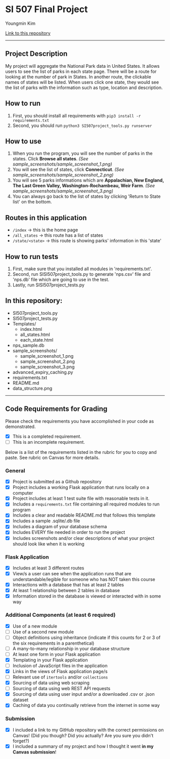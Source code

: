 # SI 507 Final Project

Youngmin Kim

[Link to this repository](https://github.com/graphicsmini/507_project_final)

---

## Project Description

My project will aggregate the National Park data in United States. It allows users to see the list of parks in each state page. There will be a route for looking at the number of park in States. In another route, the clickable names of states will be listed. When users click one state, they would see the list of parks with the information such as type, location and description.

## How to run

1. First, you should install all requirements with `pip3 install -r requirements.txt`
2. Second, you should run `python3 SI507project_tools.py runserver`


## How to use

1. When you run the program, you will see the number of parks in the states. Click **Browse all states**. *(See sample_screenshots/sample_screenshot_1.png)*
2. You will see the list of states, click **Connecticut**. *(See sample_screenshots/sample_screenshot_2.png)*
3. You will see 5 parks informations which are **Appalachian, New England, The Last Green Valley, Washington-Rochambeau, Weir Farm**. *(See sample_screenshots/sample_screenshot_3.png)*
4. You can always go back to the list of states by clicking 'Return to State list' on the bottom.


## Routes in this application
- `/index` -> this is the home page
- `/all_states` -> this route has a list of states
- `/state/<state>` -> this route is showing parks' information in this 'state'


## How to run tests
1. First, make sure that you installed all modules in 'requirements.txt'.
2. Second, run SISI507project_tools.py to generate 'nps.csv' file and 'nps.db' file which are going to use in the test. 
3. Lastly, run SISI507project_tests.py 


## In this repository:
- SI507project_tools.py
- SI507project_tests.py
- Templates/
  - index.html
  - all_states.html
  - each_state.html
- nps_sample.db
- sample_screenshots/
  - sample_screenshot_1.png
  - sample_screenshot_2.png
  - sample_screenshot_3.png
- advanced_expiry_caching.py
- requirements.txt
- README.md
- data_structure.png


---
## Code Requirements for Grading
Please check the requirements you have accomplished in your code as demonstrated.
- [x] This is a completed requirement.
- [ ] This is an incomplete requirement.

Below is a list of the requirements listed in the rubric for you to copy and paste.  See rubric on Canvas for more details.

### General
- [x] Project is submitted as a Github repository
- [x] Project includes a working Flask application that runs locally on a computer
- [x] Project includes at least 1 test suite file with reasonable tests in it.
- [x] Includes a `requirements.txt` file containing all required modules to run program
- [x] Includes a clear and readable README.md that follows this template
- [x] Includes a sample .sqlite/.db file
- [x] Includes a diagram of your database schema
- [x] Includes EVERY file needed in order to run the project
- [x] Includes screenshots and/or clear descriptions of what your project should look like when it is working

### Flask Application
- [x] Includes at least 3 different routes
- [x] View/s a user can see when the application runs that are understandable/legible for someone who has NOT taken this course
- [x] Interactions with a database that has at least 2 tables
- [x] At least 1 relationship between 2 tables in database
- [x] Information stored in the database is viewed or interacted with in some way

### Additional Components (at least 6 required)
- [x] Use of a new module
- [ ] Use of a second new module
- [ ] Object definitions using inheritance (indicate if this counts for 2 or 3 of the six requirements in a parenthetical)
- [ ] A many-to-many relationship in your database structure
- [ ] At least one form in your Flask application
- [x] Templating in your Flask application
- [ ] Inclusion of JavaScript files in the application
- [x] Links in the views of Flask application page/s
- [ ] Relevant use of `itertools` and/or `collections`
- [x] Sourcing of data using web scraping
- [ ] Sourcing of data using web REST API requests
- [x] Sourcing of data using user input and/or a downloaded .csv or .json dataset
- [x] Caching of data you continually retrieve from the internet in some way

### Submission
- [x] I included a link to my GitHub repository with the correct permissions on Canvas! (Did you though? Did you actually? Are you sure you didn't forget?)
- [x] I included a summary of my project and how I thought it went **in my Canvas submission**!
